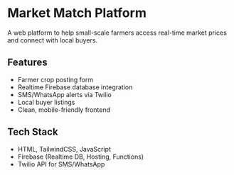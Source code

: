 # Market Match Platform

A web platform to help small-scale farmers access real-time market prices and connect with local buyers.

## Features

- Farmer crop posting form
- Realtime Firebase database integration
- SMS/WhatsApp alerts via Twilio
- Local buyer listings
- Clean, mobile-friendly frontend

## Tech Stack

- HTML, TailwindCSS, JavaScript
- Firebase (Realtime DB, Hosting, Functions)
- Twilio API for SMS/WhatsApp




